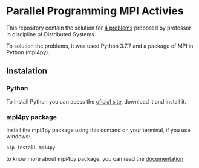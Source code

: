 # Parallel Programming MPI Activies
This repository contain the solution for [4 problems](https://github.com/manassesss/Parallel-Programming-MPI-Activies/wiki/About-the-problems) proposed by professor in discipline of Distributed Systems.

To solution the problems, it was used Python 3.7.7 and a package of MPI in Python (mpi4py).

## Instalation

### Python

To install Python you can acess the [oficial site](https://www.python.org/downloads/), download it and install it.

### mpi4py package

Install the mpi4py package using this comand on your terminal, if you use windows:

`pip install mpi4py`

to know more about mpi4py package, you can read the [documentation](https://mpi4py.readthedocs.io/en/stable/index.html)

